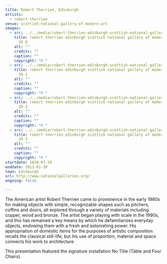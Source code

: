 ```yaml
---
title: Robert Therrien, Edinburgh
artists:
  - robert-therrien
venue: scottish-national-gallery-of-modern-art
images:
  - src: ../../media/robert-therrien-edinburgh-scottish-national-gallery-of-modern-art-2010-07-29-0.webp
    title: robert therrien edinburgh scottish national gallery of modern art 2010 07
      29 0
    alt: ""
    credits: ""
    caption: ""
    copyright: "© "
  - src: ../../media/robert-therrien-edinburgh-scottish-national-gallery-of-modern-art-2010-07-29-1.webp
    title: robert therrien edinburgh scottish national gallery of modern art 2010 07
      29 1
    alt: ""
    credits: ""
    caption: ""
    copyright: "© "
  - src: ../../media/robert-therrien-edinburgh-scottish-national-gallery-of-modern-art-2010-07-29-2.webp
    title: robert therrien edinburgh scottish national gallery of modern art 2010 07
      29 2
    alt: ""
    credits: ""
    caption: ""
    copyright: "© "
  - src: ../../media/robert-therrien-edinburgh-scottish-national-gallery-of-modern-art-2010-07-29-3.webp
    title: robert therrien edinburgh scottish national gallery of modern art 2010 07
      29 3
    alt: ""
    credits: ""
    caption: ""
    copyright: "© "
startdate: 2010-07-29
enddate: 2011-01-30
town: Edinburgh
url: http://www.nationalgalleries.org/
ongoing: false

---
```


The American artist Robert Therrien came to prominence in the early 1980s for making objects with simple, recognizable shapes such as pitchers, coffins and doors, all explored through a variety of materials including copper, wood and bronze. The artist began playing with scale in the 1990s, and this has remained a key means by which he defamiliarises everyday objects, endowing them with a fresh and astonishing power. His appropriation of domestic items for the purposes of artistic composition recalls the classical still-life, but his use of proportion, material and space connects his work to architecture.

This presentation featured the signature installation No Title (Table and Four Chairs).